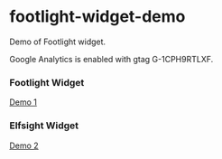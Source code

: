 # footlight-widget-demo

Demo of Footlight widget.

Google Analytics is enabled with gtag G-1CPH9RTLXF.

### Footlight Widget
[Demo 1](https://culturecreates.github.io/footlight-widget-demo/art-cms-widget.html)



### Elfsight Widget
[Demo 2](https://culturecreates.github.io/footlight-widget-demo/art-elf-widget.html)